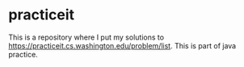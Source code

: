 # practiceit


This is a repository where I put my solutions to https://practiceit.cs.washington.edu/problem/list. This is part of java practice.
